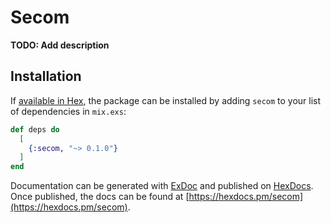 # Secom

**TODO: Add description**

## Installation

If [available in Hex](https://hex.pm/docs/publish), the package can be installed
by adding `secom` to your list of dependencies in `mix.exs`:

```elixir
def deps do
  [
    {:secom, "~> 0.1.0"}
  ]
end
```

Documentation can be generated with [ExDoc](https://github.com/elixir-lang/ex_doc)
and published on [HexDocs](https://hexdocs.pm). Once published, the docs can
be found at [https://hexdocs.pm/secom](https://hexdocs.pm/secom).

